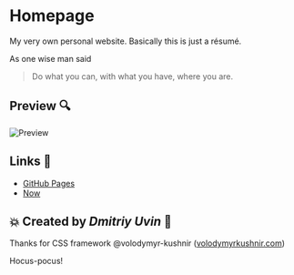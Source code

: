 # Homepage
My very own personal website. Basically this is just a résumé.

As one wise man said
>Do what you can, with what you have, where you are.

## Preview :mag:
![Preview](https://github.com/dmitriy-sanders/homepage/raw/develop/assets/images/preview.png)

## Links :electric_plug:
- [GitHub Pages](https://dmitriy-sanders.github.io/homepage/)
- [Now](https://homepage-183yitqnn.now.sh/)

## :boom: Created by *Dmitriy Uvin* :rocket:

Thanks for CSS framework @volodymyr-kushnir ([volodymyrkushnir.com](https://volodymyrkushnir.com/))

Hocus-pocus!
